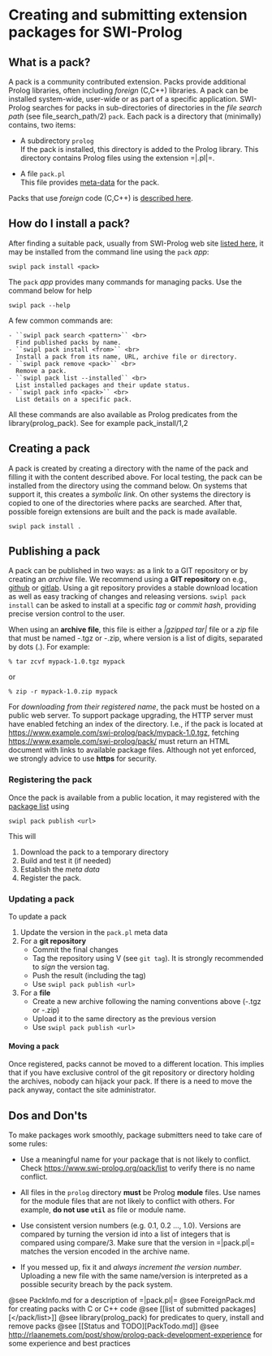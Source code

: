 # Creating and submitting extension packages for SWI-Prolog

## What is a pack?

A pack is a community contributed extension.  Packs provide additional
Prolog libraries, often including _foreign_ (C,C++) libraries.  A pack
can be installed system-wide, user-wide or as part of a specific
application.  SWI-Prolog searches for packs in sub-directories of
directories in the _file search path_ (see file_search_path/2) `pack`.
Each pack is a directory that (minimally) contains, two items:

  - A subdirectory ``prolog`` <br>
  If the pack is installed, this directory is added to the Prolog
  library.  This directory contains Prolog files using the extension
  =|.pl|=.

  - A file ``pack.pl`` <br>
  This file provides [meta-data](PackInfo.md) for the pack.

Packs that use _foreign_ code (C,C++) is [described
here](ForeignPack.md).

## How do I install a pack?

After finding a suitable pack, usually from SWI-Prolog web site
[listed here](http://localhost:3040/pack/list), it may be installed
from the command line using the `pack` _app_:

    swipl pack install <pack>

The `pack` _app_ provides many commands for managing packs.  Use
the command below for help

    swipl pack --help

A few common commands are:

    - ``swipl pack search <pattern>`` <br>
	  Find published packs by name.
    - ``swipl pack install <from>`` <br>
	  Install a pack from its name, URL, archive file or directory.
    - ``swipl pack remove <pack>`` <br>
	  Remove a pack.
    - ``swipl pack list --installed`` <br>
      List installed packages and their update status.
    - ``swipl pack info <pack>`` <br>
	  List details on a specific pack.

All these commands are also available as Prolog predicates from the
library(prolog_pack).  See for example pack_install/1,2

## Creating a pack

A pack is created by creating a directory with the name of the pack
and filling it with the content described above.  For local testing,
the pack can be installed from the directory using the command below.
On systems that support it, this creates a _symbolic link_.  On other
systems the directory is copied to one of the directories where packs
are searched.  After that, possible foreign extensions are built and
the pack is made available.

    swipl pack install .

## Publishing a pack

A pack can be published in two ways: as a link to a GIT repository or
by creating an _archive_ file.  We recommend using a __GIT
repository__ on e.g., [github](https://github.com) or
[gitlab](https://about.gitlab.com).  Using a git repository provides a
stable download location as well as easy tracking of changes and
releasing versions.  ``swipl pack install`` can be asked to install at
a specific _tag_ or _commit hash_, providing precise version control
to the user.

When using an __archive file__, this file is either a
_|gzipped tar|_ file or a _zip_ file that must be named
<pack>-<version>.tgz or <pack>-<version>.zip, where version is a list
of digits, separated by dots (.).  For example:

    % tar zcvf mypack-1.0.tgz mypack

or

    % zip -r mypack-1.0.zip mypack

For _downloading from their registered name_, the pack must be hosted
on a public web server.  To support package upgrading, the HTTP server
must have enabled fetching an index of the directory. I.e., if the
pack is located at
https://www.example.com/swi-prolog/pack/mypack-1.0.tgz, fetching
https://www.example.com/swi-prolog/pack/ must return an HTML document
with links to available package files.   Although not yet enforced,
we strongly advice to use __https__ for security.

### Registering the pack

Once the pack is available from a public location, it may registered with
the [package list](https://www.swi-prolog.org/pack/list) using

    swipl pack publish <url>

This will

  1. Download the pack to a temporary directory
  2. Build and test it (if needed)
  3. Establish the _meta data_
  4. Register the pack.

### Updating a pack

To update a pack

  1. Update the version in the ``pack.pl`` meta data
  2. For a __git repository__
     - Commit the final changes
     - Tag the repository using V<version> (see ``git tag``).  It is strongly recommended to _sign_ the version tag.
     - Push the result (including the tag)
     - Use ``swipl pack publish <url>``
  3. For a __file__
     - Create a new archive following the naming conventions above (<pack>-<version>.tgz or <pack>-<version>.zip)
     - Upload it to the same directory as the previous version
     - Use ``swipl pack publish <url>``

#### Moving a pack

Once registered, packs cannot be moved to a different location.  This
implies that if you have exclusive control of the git repository or
directory holding the archives, nobody can hijack your pack.  If there
is a need to move the pack anyway, contact the site administrator.


## Dos and Don'ts

To make packages work smoothly, package submitters need to take care
of some rules:

  - Use a meaningful name for your package that is not likely to
    conflict.  Check https://www.swi-prolog.org/pack/list to verify
    there is no name conflict.

  - All files in the `prolog` directory __must__ be Prolog __module__ files.
    Use names for the module files that are not likely to conflict with
    others.  For example, __do not use `util`__ as file or module name.

  - Use consistent version numbers (e.g. 0.1, 0.2 ..., 1.0).  Versions
    are compared by turning the version id into a list of integers that
    is compared using compare/3.  Make sure that the version in
    =|pack.pl|= matches the version encoded in the archive name.

  - If you messed up, fix it and *always increment the version number*.
    Uploading a new file with the same name/version is interpreted as a
    possible security breach by the pack system.

@see PackInfo.md for a description of =|pack.pl|=
@see ForeignPack.md for creating packs with C or C++ code
@see [[list of submitted packages][</pack/list>]]
@see library(prolog_pack) for predicates to query, install and remove packs
@see [[Status and TODO][PackTodo.md]]
@see http://rlaanemets.com/post/show/prolog-pack-development-experience for some experience and best practices
